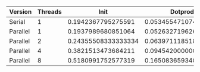 | Version  | Threads |         Init        |       Dotprod        |         User        |         Sys         |       Elapsed       |      Speedup       |      Efficiency     |
|----------|---------|---------------------|----------------------|---------------------|---------------------|---------------------|--------------------|---------------------|
|  Serial  |    1    |  0.1942367795275591 | 0.05345547107438017  | 0.12814736842105265 | 0.13544791666666667 |  0.2633801652892563 |        1.0         |         1.0         |
| Parallel |    1    |  0.1937989680851064 | 0.052632719626168216 | 0.12482407407407409 |  0.1353883495145631 |  0.2620104166666667 | 1.005227840327937  |  1.005227840327937  |
| Parallel |    2    | 0.24355508333333334 | 0.06397111851851851  | 0.17205660377358487 |  0.1763142857142857 | 0.17438461538461533 | 1.510340603776062  |  0.755170301888031  |
| Parallel |    4    |  0.3821513473684211 | 0.09454200000000001  |  0.3253267326732673 | 0.24451401869158876 | 0.14560714285714285 | 1.8088409683834135 | 0.45221024209585337 |
| Parallel |    8    |  0.5180991752577319 | 0.16508365934065933  |  0.5575142857142857 | 0.36406730769230766 | 0.12102884615384617 | 2.176176784784512  |  0.272022098098064  |